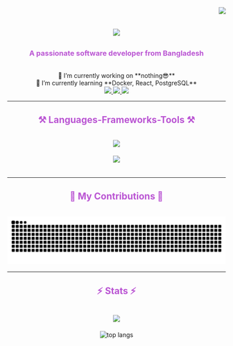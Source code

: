 <img align="right" src="https://visitor-badge.laobi.icu/badge?page_id=connectalamin.connectalamin" />

<h1 align="center">
    <img src="https://readme-typing-svg.herokuapp.com?font=Mono&color=BA55D3&background=28FFEE00&size=35&center=true&vCenter=true&width=500&height=70&duration=4000&lines=Hi+There!+👋;+I'm+Al+Amin!;" />
</h1>

<h3 align="center" style="color:#BA55D3;">A passionate software developer from Bangladesh</h3>

<br/>

<div align="center">
    🔭 I’m currently working on **nothing😎**
    <br/>
    🌱 I’m currently learning **Docker, React, PostgreSQL**
</div>

<div align="center"> 
    <a href="mailto:alamin1045@gmail.com">
        <img src="https://img.shields.io/badge/Gmail-BA55D3?style=for-the-badge&logo=gmail&logoColor=white" />
    </a>
    <a href="https://linkedin.com/in/connect-alamin" target="_blank">
        <img src="https://img.shields.io/badge/LinkedIn-BA55D3?style=for-the-badge&logo=linkedin&logoColor=white" />
    </a>
    <a href="https://connectalamin.github.io" target="_blank">
        <img src="https://img.shields.io/badge/Portfolio-BA55D3?style=for-the-badge&logo=portfolio&logoColor=white" />
    </a>
</div>

<hr/>
 
<h2 align="center" style="color:#BA55D3;">⚒️ Languages-Frameworks-Tools ⚒️</h2>
<br/>

<div align="center">
    <!-- Row 1 -->
    <img src="https://skillicons.dev/icons?i=react,bootstrap,html,css,tailwind,javascript,typescript,nodejs,express,java" />
    <br/><br/>
    <!-- Row 2 -->
    <img src="https://skillicons.dev/icons?i=mongodb,git,github,vscode,figma,python,mysql,c,cpp,docker" />
</div>

<br/>
<hr/>

<h2 align="center" style="color:#BA55D3;">🐍 My Contributions 🐍</h2>
<br/>
<div align="center">
    <img alt="snake eating my contributions" src="https://github.com/connectalamin/connectalamin/blob/output/github-contribution-grid-snake-dark.svg?palette=github-dark" />
</div>

<hr/>

<h2 align="center" style="color:#BA55D3;">⚡ Stats ⚡</h2>
<br/>

<div align="center">
    <img width=390 src="https://github-readme-streak-stats.herokuapp.com/?user=connectalamin&theme=github-dark&hide_border=true" />
    <br/><br/>
    <img width=325 align="center" src="https://github-readme-stats.vercel.app/api/top-langs/?username=connectalamin&hide=HTML&langs_count=8&layout=compact&theme=react&border_radius=10&title_color=BA55D3" alt="top langs" />
</div>

